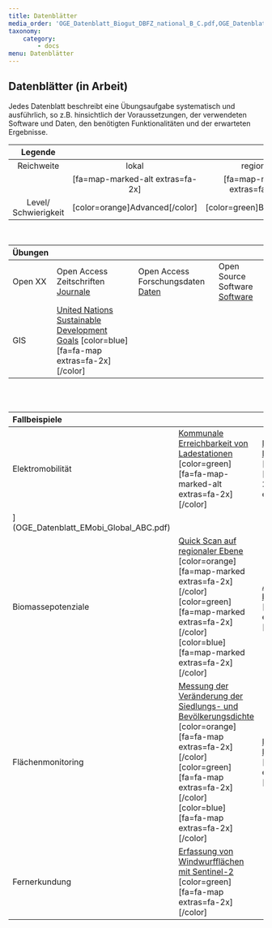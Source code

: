 ```yaml
---
title: Datenblätter
media_order: 'OGE_Datenblatt_Biogut_DBFZ_national_B_C.pdf,OGE_Datenblatt_BKG_Fernerkundung.pdf,OGE_Datenblatt_DBFZ_Biogut_national_A.pdf,OGE_Datenblatt_DBFZ_Quick_Scan_A_B_C.pdf,OGE_Datenblatt_EMobi_Lokal_Basic.pdf,OGE_Datenblatt_FM_dichte_vg.pdf,OGE_Datenblatt_FM_verkehrsindikatoren.pdf,OGE_Datenblatt_OpenXX_DesktopGIS.pdf,OGE_Datenblatt_OpenXX_Journale.pdf,OGE_Datenblatt_OpenXX_Repositories.pdf,OGE_Datenblatt_SDG_Global_Click.pdf,OGE_Datenblatt_EMobi_National_ABC.pdf,OGE_Datenblatt_EMobi_Global_ABC.pdf,OGE_Datenblatt_EMobi_Lokal_ABC.pdf'
taxonomy:
    category:
        - docs
menu: Datenblätter
---
```


## Datenblätter (in Arbeit)

Jedes Datenblatt beschreibt eine Übungsaufgabe systematisch und ausführlich, so z.B. hinsichtlich der Voraussetzungen, der verwendeten Software und Daten, den benötigten Funktionalitäten und der erwarteten Ergebnisse.

| Legende | | | |
| :-: | :-: | :-: | :-: |
| Reichweite | lokal | regional | national/global |
| | [fa=map-marked-alt extras=fa-2x] | [fa=map-marked extras=fa-2x] | [fa=fa-map extras=fa-2x] |
| Level/ Schwierigkeit | [color=orange]Advanced[/color] | [color=green]Basic[/color] | [color=blue]Click-by-Click[/color] |
<br>

| Übungen | | | |
|  :-----          |  :-----          |  :-----          | :----- |
|  Open XX | Open Access Zeitschriften [Journale](OGE_Datenblatt_OpenXX_Journale.pdf) | Open Access Forschungsdaten [Daten](OGE_Datenblatt_OpenXX_Repositories.pdf) | Open Source Software [Software](OGE_Datenblatt_OpenXX_DesktopGIS.pdf) | 
| GIS  | [United Nations Sustainable Development Goals](OGE_Datenblatt_SDG_Global_Click.pdf)  [color=blue] [fa=fa-map extras=fa-2x][/color] |
<br><br>

| Fallbeispiele  | | | |
|  :-----        | :----- | :----- | :----- |
| Elektromobilität | [Kommunale Erreichbarkeit von Ladestationen](OGE_Datenblatt_EMobi_Lokal_ABC.pdf) [color=green] [fa=fa-map-marked-alt extras=fa-2x][/color] | [Ladestationen und Bevölkerungsdichte](OGE_Datenblatt_EMobi_National_ABC.pdf)[color=orange] [fa=map extras=fa-2x][/color] [color=green] [fa=map extras=fa-2x][/color] [color=blue] [fa=map extras=fa-2x][/color] | [Reise quer durch Europa
](OGE_Datenblatt_EMobi_Global_ABC.pdf) |
| Biomassepotenziale | [Quick Scan auf regionaler Ebene](OGE_Datenblatt_DBFZ_Quick_Scan_A_B_C.pdf) [color=orange] [fa=map-marked extras=fa-2x][/color] [color=green] [fa=map-marked extras=fa-2x][/color] [color=blue] [fa=map-marked extras=fa-2x][/color] | [Aufkommen von Biogut aus der braunen Tonne in Deutschland](OGE_Datenblatt_Biogut_DBFZ_national_B_C.pdf) [color=green] [fa=fa-map extras=fa-2x][/color] [color=blue] [fa=fa-map extras=fa-2x][/color] |  [Aufkommen von Biogut in Deutschland](OGE_Datenblatt_DBFZ_Biogut_national_A.pdf) [color=orange] [fa=fa-map extras=fa-2x][/color] |
| Flächenmonitoring | [Messung der Veränderung der Siedlungs- und Bevölkerungsdichte](OGE_Datenblatt_FM_dichte_vg.pdf) [color=orange] [fa=fa-map extras=fa-2x][/color] [color=green] [fa=fa-map extras=fa-2x][/color] [color=blue] [fa=fa-map extras=fa-2x][/color] | [Berechnung verkehrsbezogener Flächennutzungsindikatoren](OGE_Datenblatt_FM_verkehrsindikatoren.pdf) [color=green] [fa=fa-map extras=fa-2x][/color] [color=blue] [fa=fa-map extras=fa-2x][/color]|
| Fernerkundung | [Erfassung von Windwurfflächen mit Sentinel-2](OGE_Datenblatt_BKG_Fernerkundung.pdf) [color=green] [fa=fa-map extras=fa-2x][/color] |
<br>
